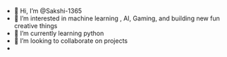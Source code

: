 - 👋 Hi, I’m @Sakshi-1365
- 👀 I’m interested in machine learning , AI, Gaming, and building new fun creative things
- 🌱 I’m currently learning python 
- 💞️ I’m looking to collaborate on projects
- 

<!---
Sakshi-1365/Sakshi-1365 is a ✨ special ✨ repository because its `README.md` (this file) appears on your GitHub profile.
You can click the Preview link to take a look at your changes.
--->
